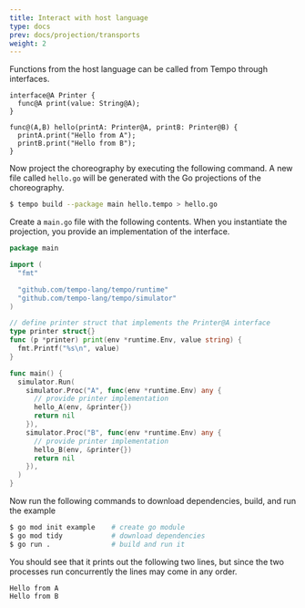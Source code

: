 ```yaml
---
title: Interact with host language
type: docs
prev: docs/projection/transports
weight: 2
---
```


Functions from the host language can be called from Tempo through interfaces.

```tempo {filename=hello.tempo}
interface@A Printer {
  func@A print(value: String@A);
}

func@(A,B) hello(printA: Printer@A, printB: Printer@B) {
  printA.print("Hello from A");
  printB.print("Hello from B");
}
```

Now project the choreography by executing the following command.
A new file called `hello.go` will be generated with the Go projections of the choreography.

```sh {filename=Terminal}
$ tempo build --package main hello.tempo > hello.go
```

Create a `main.go` file with the following contents.
When you instantiate the projection, you provide an implementation of the interface.

```go {filename=main.go}
package main

import (
  "fmt"

  "github.com/tempo-lang/tempo/runtime"
  "github.com/tempo-lang/tempo/simulator"
)

// define printer struct that implements the Printer@A interface
type printer struct{}
func (p *printer) print(env *runtime.Env, value string) {
  fmt.Printf("%s\n", value)
}

func main() {
  simulator.Run(
    simulator.Proc("A", func(env *runtime.Env) any {
      // provide printer implementation
      hello_A(env, &printer{})
      return nil
    }),
    simulator.Proc("B", func(env *runtime.Env) any {
      // provide printer implementation
      hello_B(env, &printer{})
      return nil
    }),
  )
}
```

Now run the following commands to download dependencies, build, and run the example

```sh {filename=Terminal}
$ go mod init example    # create go module
$ go mod tidy            # download dependencies
$ go run .               # build and run it
```

You should see that it prints out the following two lines,
but since the two processes run concurrently the lines may come in any order.

```
Hello from A
Hello from B
```
